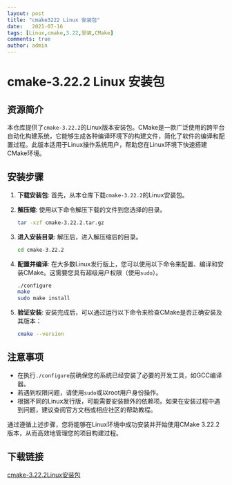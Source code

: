 ```yaml
---
layout: post
title: "cmake3222 Linux 安装包"
date:   2021-07-16
tags: [Linux,cmake,3.22,安装,CMake]
comments: true
author: admin
---
```

# cmake-3.22.2 Linux 安装包

## 资源简介
本仓库提供了`cmake-3.22.2`的Linux版本安装包。CMake是一款广泛使用的跨平台自动化构建系统，它能够生成各种编译环境下的构建文件，简化了软件的编译和配置过程。此版本适用于Linux操作系统用户，帮助您在Linux环境下快速搭建CMake环境。

## 安装步骤

1. **下载安装包**: 首先，从本仓库下载`cmake-3.22.2`的Linux安装包。

2. **解压缩**: 使用以下命令解压下载的文件到您选择的目录。
   ```bash
   tar -xzf cmake-3.22.2.tar.gz
   ```

3. **进入安装目录**: 解压后，进入解压缩后的目录。
   ```bash
   cd cmake-3.22.2
   ```

4. **配置并编译**: 在大多数Linux发行版上，您可以使用以下命令来配置、编译和安装CMake。这需要您具有超级用户权限（使用`sudo`）。
   ```bash
   ./configure
   make
   sudo make install
   ```

5. **验证安装**: 安装完成后，可以通过运行以下命令来检查CMake是否正确安装及其版本：
   ```bash
   cmake --version
   ```

## 注意事项
- 在执行`./configure`前确保您的系统已经安装了必要的开发工具，如GCC编译器。
- 若遇到权限问题，请使用`sudo`或以root用户身份操作。
- 根据不同的Linux发行版，可能需要安装额外的依赖项。如果在安装过程中遇到问题，建议查阅官方文档或相应社区的帮助教程。

通过遵循上述步骤，您将能够在Linux环境中成功安装并开始使用CMake 3.22.2版本，从而高效地管理您的项目构建过程。

## 下载链接

[cmake-3.22.2Linux安装包](https://pan.quark.cn/s/1a758733a23f)